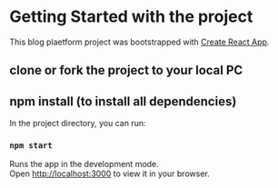 # Getting Started with the project

This blog plaetform project was bootstrapped with [Create React App](https://github.com/facebook/create-react-app).

## clone or fork the project to your local PC

## npm install (to install all dependencies)
In the project directory, you can run:

### `npm start`

Runs the app in the development mode.\
Open [http://localhost:3000](http://localhost:3000) to view it in your browser.

